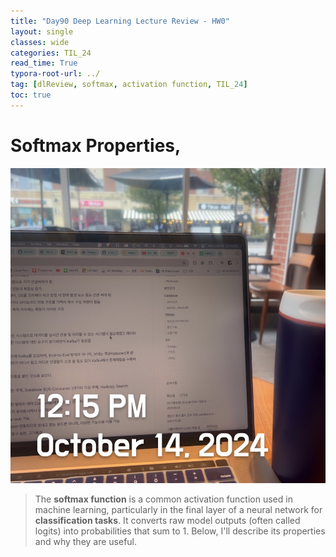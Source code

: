 ```yaml
---
title: "Day90 Deep Learning Lecture Review - HW0"
layout: single
classes: wide
categories: TIL_24
read_time: True
typora-root-url: ../
tag: [dlReview, softmax, activation function, TIL_24]
toc: true 
---
```


# Softmax Properties, 

![C38292DC-87CA-412E-BCEE-7415218C78CE_1_105_c](/images/2024-10-14-TIL24_Day91_DL/C38292DC-87CA-412E-BCEE-7415218C78CE_1_105_c.jpeg)

> The **softmax function** is a common activation function used in machine learning, particularly in the final layer of a neural network for **classification tasks**. It converts raw model outputs (often called logits) into probabilities that sum to 1. Below, I'll describe its properties and why they are useful.



